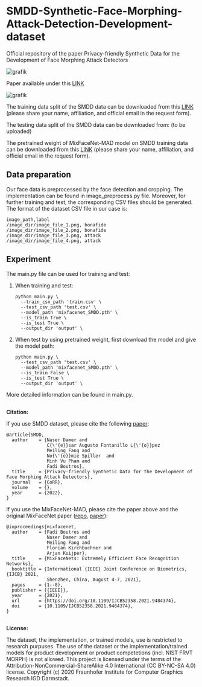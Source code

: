 # SMDD-Synthetic-Face-Morphing-Attack-Detection-Development-dataset
Official repository of the paper Privacy-friendly Synthetic Data for the Development of Face Morphing Attack Detectors

![grafik](https://user-images.githubusercontent.com/85616215/158406086-b413c5b9-e4da-4e0e-be01-4de71d279979.png)


Paper available under this [LINK](https://arxiv.org/abs/2203.06691)


![grafik](https://user-images.githubusercontent.com/85616215/158062680-a4275e0f-6e8a-4728-97f9-1b44e03ac53d.png)



The training data split of the SMDD data can be downloaded from this [LINK](https://drive.google.com/file/d/1I6x_gWtu3WxOloK8k-tecXjV3XsRPYYO/view?usp=sharing) (please share your name, affiliation, and official email in the request form).

The testing data split of the SMDD data can be downloaded from: (to be uploaded)

The pretrained weight of MixFaceNet-MAD model on SMDD training data can be downloaded from this [LINK](https://drive.google.com/file/d/1qw6YZ3cpaa9UK2-hRfzKWx5rPvRo0h63/view?usp=sharing) (please share your name, affiliation, and official email in the request form).

## Data preparation
Our face data is preprocessed by the face detection and cropping. The implementation can be found in image_preprocess.py file.
Moreover, for further training and test, the corresponding CSV files should be generated. The format of the dataset CSV file in our case is:
```
image_path,label
/image_dir/image_file_1.png, bonafide
/image_dir/image_file_2.png, bonafide
/image_dir/image_file_3.png, attack
/image_dir/image_file_4.png, attack
```
## Experiment
The main.py file can be used for training and test:
1. When training and test:
    ```
    python main.py \
      --train_csv_path 'train.csv' \
      --test_csv_path 'test.csv' \
      --model_path 'mixfacenet_SMDD.pth' \
      --is_train True \
      --is_test True \
      --output_dir 'output' \
    ```
2. When test by using pretrained weight, first download the model and give the model path:
    ```
    python main.py \
      --test_csv_path 'test.csv' \
      --model_path 'mixfacenet_SMDD.pth' \
      --is_train False \
      --is_test True \
      --output_dir 'output' \
    ```
More detailed information can be found in main.py.

##

**Citation:**

If you use SMDD dataset, please cite the following [paper](https://arxiv.org/abs/2203.06691):

```
@article{SMDD,
  author    = {Naser Damer and
			   C{\'{e}}sar Augusto Fontanillo L{\'{o}}pez
			   Meiling Fang and
               No{\'{e}}mie Spiller  and
               Minh Vu Pham and
			   Fadi Boutros},
  title     = {Privacy-friendly Synthetic Data for the Development of Face Morphing Attack Detectors},
  journal   = {CoRR},
  volume    = {},
  year      = {2022},
}
```


If you use the MixFaceNet-MAD, please cite the paper above and the original MixFaceNet paper ([repo](https://github.com/fdbtrs/mixfacenets), [paper](https://ieeexplore.ieee.org/document/9484374)):

```
@inproceedings{mixfacenet,
  author    = {Fadi Boutros and
               Naser Damer and
               Meiling Fang and
               Florian Kirchbuchner and
               Arjan Kuijper},
  title     = {MixFaceNets: Extremely Efficient Face Recognition Networks},
  booktitle = {International {IEEE} Joint Conference on Biometrics, {IJCB} 2021,
               Shenzhen, China, August 4-7, 2021},
  pages     = {1--8},
  publisher = {{IEEE}},
  year      = {2021},
  url       = {https://doi.org/10.1109/IJCB52358.2021.9484374},
  doi       = {10.1109/IJCB52358.2021.9484374},
}
```

##

**License:**

The dataset, the implementation, or trained models, use is restricted to research purpuses. The use of the dataset or the implementation/trained models for product development or product competetions (incl. NIST FRVT MORPH) is not allowed.
This project is licensed under the terms of the Attribution-NonCommercial-ShareAlike 4.0 International (CC BY-NC-SA 4.0) license. Copyright (c) 2020 Fraunhofer Institute for Computer Graphics Research IGD Darmstadt.
